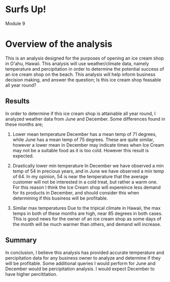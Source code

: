 # Surfs Up!
Module 9
# Overview of the analysis
This is an analysis designed for the purposes of opening an ice cream shop in O'ahu, Hawaii. This analysis will use weather/climate data, namely temperature and percipitation in order to determine the potential success of an ice cream shop on the beach. This analysis will help inform business decision making, and answer the question; Is this ice cream shop feasable all year round?

## Results
In order to determine if this ice cream shop is attainable all year round, I analyzed weather data from June and December. Some differences found in these months are;

1. Lower mean temperature
December has a mean temp of 71 degrees, while June has a mean temp of 75 degrees. These are quite similar, however a lower mean in December may indicate times when Ice Cream may not be a suitable food as it is too cold. However this result is expected.

2. Drastically lower min temperature 
In December we have observed a min temp of 54 in precious years, and in June we have observed a min temp of 64. In my opinion, 54 is near the temperature that the average customer will not be interested in a cold treat, but rather a warm one. For this reason I think the Ice Cream shop will expereince less demand for its products in December, and should consider this when determining if this business will be profitable. 

3. Similar max temperatures
Due to the tripical climate in Hawaii, the max temps in both of these months are high, near 85 degrees in both cases. This is good news for the owner of an ice cream shop as some days of the month will be much warmer than others, and demand will increase. 


## Summary

In conclusion, I believe this analysis has provided accurate temperature and percipitation data for any business owner to analyze and determine if they will be profitable. Some additional queries I would perform for June and December would be percipitation analysis. I would expect December to have higher percititation. 

